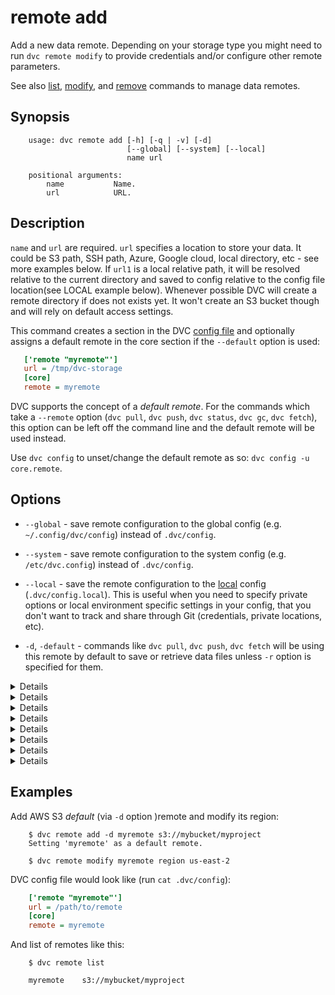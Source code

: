 # remote add

Add a new data remote. Depending on your storage type you might need to run `dvc
remote modify` to provide credentials and/or configure other remote parameters.

See also [list](/doc/commands-reference/remote-list), 
[modify](/doc/commands-reference/remote-modify), 
and [remove](/doc/commands-reference/remote-remove) commands to manage data
remotes.


## Synopsis

```usage
    usage: dvc remote add [-h] [-q | -v] [-d]
                          [--global] [--system] [--local]
                          name url

    positional arguments:
        name           Name.
        url            URL.
```

## Description

`name` and `url` are required. `url` specifies a location to store your data. It
could be S3 path, SSH path, Azure, Google cloud, local directory, etc - see more
examples below. If `url1` is a local relative path, it will be resolved relative
to the current directory and saved to config relative to the config file
location(see LOCAL example below). Whenever possible DVC will create a remote
directory if does not exists yet. It won't create an S3 bucket though and will
rely on default access settings.

This command creates a section in the DVC
[config file](/doc/user-guide/dvc-files-and-directories) and optionally
assigns a default remote in the core section if the `--default` option is used:

```ini
   ['remote "myremote"']
   url = /tmp/dvc-storage
   [core]
   remote = myremote
```

DVC supports the concept of a _default remote_.  For the commands which take
a `--remote` option (`dvc pull`, `dvc push`, `dvc status`, `dvc gc`, `dvc fetch`),
this option can be left off the command line and the default remote will be
used instead.

Use `dvc config` to unset/change the default remote as so: 
`dvc config -u core.remote`.

## Options

* `--global` - save remote configuration to the global config (e.g.
`~/.config/dvc/config`) instead of `.dvc/config`.

* `--system` - save remote configuration to the system config (e.g.
`/etc/dvc.config`) instead of `.dvc/config`.

* `--local` - save the remote configuration to the
[local](/doc/user-guide/dvc-files-and-directories) config (`.dvc/config.local`).
This is useful when you need to specify private options or local environment
specific settings in your config, that you don't want to track and share through
 Git (credentials, private locations, etc).

* `-d`, `-default` - commands like `dvc pull`, `dvc push`, `dvc fetch` will be
using this remote by default to save or retrieve data files unless `-r` option
is specified for them. 

<details>

### Click for LOCAL example

Using a relative path:

```dvc
    $ dvc remote add myremote ../dir
    $ cat .dvc/config
      ...
      ['remote "myremote"']
          url = ../../dir
      ...
    $ # NOTE: `../dir` has been resolved relative to `.dvc/config` location,
    $ # resulting in `../../dir`.
```

Using an absolute path:

```dvc
    $ dvc remote add myremote /path/to/dir
    $ cat .dvc/config
      ...
      ['remote "myremote"']
          url = /path/to/dir
      ...
    $ # NOTE: absolute path `/path/to/dir` saved as is.
```

</details>

<details>

### Click for AWS S3 example

```dvc
    $ dvc remote add myremote s3://bucket/path
```

By default DVC expects your AWS CLI is already
[configured](https://docs.aws.amazon.com/cli/latest/userguide/cli-chap-getting-started.html).
DVC will be using default AWS credentials file to access S3. To override some of
these settings, you could the options described in `dvc remote modify`.

We use `boto3` library to set up a client and communicate with AWS S3.
The following API methods are performed:
- `list_objects_v2`
- `head_object`
- `download_file`
- `upload_file`
- `delete_object`
- `copy`

So, make sure you have the following permissions enabled:
- s3:ListBucket
- s3:GetObject
- s3:PutObject
- s3:DeleteObject

</details>

<details>

### Click for an S3 API compatible storage 

To communicate with a remote object storage that supports an S3 compatible API
(e.g. [Minio](https://minio.io/), [Wasabi](https://wasabi.com/),
[Eucalyptus](https://www.eucalyptus.cloud/index.html), [DigitalOcean
Spaces](https://www.digitalocean.com/products/spaces/), etc.) you must
explicitly set the `endpointurl` in the configuration:

For example:

```dvc
    $ dvc remote add -d mybucket s3://path/to/dir
    $ dvc remote modify mybucket endpointurl object-storage.example.com
```

AWS S3 remote can also be configured entirely via environment variables:

```dvc
    $ export AWS_ACCESS_KEY_ID="<my-access-key>"
    $ export AWS_SECRET_ACCESS_KEY="<my-secret-key>"
    $ dvc remote add myremote "s3://bucket/myremote"
```

For more information about the variables DVC supports, please visit
[boto3 documentation](https://boto3.amazonaws.com/v1/documentation/api/latest/guide/configuration.html#environment-variable-configuration)

</details>

<details>

### Click for Azure example

```dvc
    $ dvc remote add myremote azure://my-container-name/path
    $ dvc remote modify myremote connection_string my-connection-string
```

The Azure Blob Storage remote can also be configured entirely via environment
variables:

```dvc
    $ export AZURE_STORAGE_CONNECTION_STRING="<my-connection-string>"
    $ export AZURE_STORAGE_CONTAINER_NAME="my-container-name"
    $ dvc remote add myremote "azure://"
```

* `connection string` - this is the connection string to access your Azure
Storage Account. If you don't already have a storage account, you can create
one following [these instructions](https://docs.microsoft.com/en-us/azure/storage/common/storage-create-storage-account).
The connection string can be found in the "Access Keys" pane of your Storage
Account resource in the Azure portal.

* `container name` - this is the top-level container in your Azure Storage
Account under which all the files for this remote will be uploaded. If the
container doesn't already exist, it will be created automatically.

</details>


<details>

### Click for Google Cloud Storage example

```dvc
    $ dvc remote add myremote gs://bucket/path
```

</details>

<details>

### Click for SSH example

```dvc
    $ dvc remote add myremote ssh://user@example.com/path/to/dir
```

</details>

<details>

### Click for HDFS example

```dvc
    $ dvc remote add myremote hdfs://user@example.com/path/to/dir
```

</details>

<details>

### Click for HTTP example

**NOTE**: Currently HTTP remote only supports downloads:
  - `pull`
  - `fetch`
  - `import`
  - As a dependency on remote

```dvc
    $ dvc remote add myremote https://example.com/path/to/dir
```

</details>

## Examples

Add AWS S3 _default_ (via `-d` option )remote and modify its region:

```dvc
    $ dvc remote add -d myremote s3://mybucket/myproject
    Setting 'myremote' as a default remote.

    $ dvc remote modify myremote region us-east-2
```

DVC config file would look like (run `cat .dvc/config`):

```ini
    ['remote "myremote"']
    url = /path/to/remote
    [core]
    remote = myremote
```

And list of remotes like this:

```dvc
    $ dvc remote list
    
    myremote	s3://mybucket/myproject 
```
